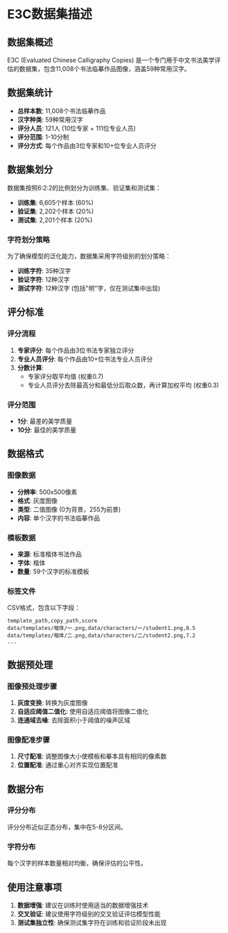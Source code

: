 # E3C数据集描述

## 数据集概述

E3C (Evaluated Chinese Calligraphy Copies) 是一个专门用于中文书法美学评估的数据集，包含11,008个书法临摹作品图像，涵盖59种常用汉字。

## 数据集统计

- **总样本数**: 11,008个书法临摹作品
- **汉字种类**: 59种常用汉字
- **评分人员**: 121人 (10位专家 + 111位专业人员)
- **评分范围**: 1-10分制
- **评分方式**: 每个作品由3位专家和10+位专业人员评分

## 数据集划分

数据集按照6:2:2的比例划分为训练集、验证集和测试集：

- **训练集**: 6,605个样本 (60%)
- **验证集**: 2,202个样本 (20%)
- **测试集**: 2,201个样本 (20%)

### 字符划分策略

为了确保模型的泛化能力，数据集采用字符级别的划分策略：

- **训练字符**: 35种汉字
- **验证字符**: 12种汉字  
- **测试字符**: 12种汉字 (包括"明"字，仅在测试集中出现)

## 评分标准

### 评分流程

1. **专家评分**: 每个作品由3位书法专家独立评分
2. **专业人员评分**: 每个作品由10+位书法专业人员评分
3. **分数计算**: 
   - 专家评分取平均值 (权重0.7)
   - 专业人员评分去除最高分和最低分后取众数，再计算加权平均 (权重0.3)

### 评分范围

- **1分**: 最差的美学质量
- **10分**: 最佳的美学质量

## 数据格式

### 图像数据

- **分辨率**: 500x500像素
- **格式**: 灰度图像
- **类型**: 二值图像 (0为背景，255为前景)
- **内容**: 单个汉字的书法临摹作品

### 模板数据

- **来源**: 标准楷体书法作品
- **字体**: 楷体
- **数量**: 59个汉字的标准模板

### 标签文件

CSV格式，包含以下字段：

```csv
template_path,copy_path,score
data/templates/楷体/一.png,data/characters/一/student1.png,8.5
data/templates/楷体/二.png,data/characters/二/student2.png,7.2
...
```

## 数据预处理

### 图像预处理步骤

1. **灰度变换**: 转换为灰度图像
2. **自适应阈值二值化**: 使用自适应阈值将图像二值化
3. **连通域去噪**: 去除面积小于阈值的噪声区域

### 图像配准步骤

1. **尺寸配准**: 调整图像大小使模板和摹本具有相同的像素数
2. **位置配准**: 通过重心对齐实现位置配准

## 数据分布

### 评分分布

评分分布近似正态分布，集中在5-8分区间。

### 字符分布

每个汉字的样本数量相对均衡，确保评估的公平性。

## 使用注意事项

1. **数据增强**: 建议在训练时使用适当的数据增强技术
2. **交叉验证**: 建议使用字符级别的交叉验证评估模型性能
3. **测试集独立性**: 确保测试集字符在训练和验证阶段未出现
